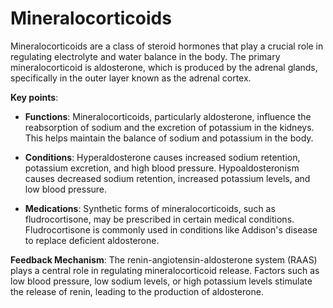 # Mineralocorticoids

Mineralocorticoids are a class of steroid hormones that play a crucial role in regulating electrolyte and water balance in the body. The primary mineralocorticoid is aldosterone, which is produced by the adrenal glands, specifically in the outer layer known as the adrenal cortex.

**Key points**:

* **Functions**: Mineralocorticoids, particularly aldosterone, influence the reabsorption of sodium and the excretion of potassium in the kidneys. This helps maintain the balance of sodium and potassium in the body.

* **Conditions**: Hyperaldosterone causes increased sodium retention, potassium excretion, and high blood pressure. Hypoaldosteronism causes decreased sodium retention, increased potassium levels, and low blood pressure.

* **Medications**: Synthetic forms of mineralocorticoids, such as fludrocortisone, may be prescribed in certain medical conditions. Fludrocortisone is commonly used in conditions like Addison's disease to replace deficient aldosterone.

**Feedback Mechanism**: The renin-angiotensin-aldosterone system (RAAS) plays a central role in regulating mineralocorticoid release. Factors such as low blood pressure, low sodium levels, or high potassium levels stimulate the release of renin, leading to the production of aldosterone.
